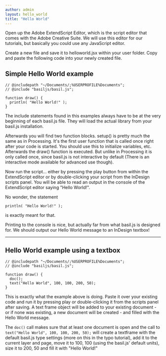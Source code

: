 ```yaml
---
author: admin
layout: hello_world
title: "Hello World"
---
```


Open up the Adobe ExtendScript Editor, which is the script editor that comes with the Adobe Creative Suite. We will use this editor for our tutorials, but basically you could use any JavaScript editor.

Create a new file and save it to helloworld.jsx within your user folder. Copy and paste the following code into your newly created file. 


## Simple Hello World example

```
// @includepath "~/Documents/;%USERPROFILE%Documents";
// @include "basiljs/basil.js";

function draw() {
  println( "Hello World!" );
}
```

The include statements found in this examples always have to be at the very beginning of each basil.js file. They will load the actual library from your basil.js installation.

Afterwards you will find two function blocks. setup() is pretty much the same as in Processing. It's the first user function that is called once right after your code is started. You should use this to initialize variables, etc. Afterwards the draw() function is executed. But unlike in Processing it is only called once, since basil.js is not interactive by default (There is an interactive mode available for advanced use though).

Now run the script... either by pressing the play button from within the ExtendScript editor or by double-clicking your script from the InDesign scripts panel. You will be able to read an output in the console of the ExtendScript editor saying "Hello World!".

No wonder, the statement

```
println( "Hello World!" );
```

is exactly meant for that. 

Printing to the console is nice, but actually far from what basil.js is designed for. We should output our Hello World message to an InDesign textbox!

---

## Hello World example using a textbox

```
// @includepath "~/Documents/;%USERPROFILE%Documents";
// @include "basiljs/basil.js";

function draw() {
  doc();
  text("Hello World", 100, 100, 200, 50);
}
```

This is exactly what the example above is doing. Paste it over your existing code and run it by pressing play or double-clicking it from the scripts panel after saving. A text frame object will be added to your existing document - or if none was existing, a new document will be created - and filled with the Hello World message.

The `doc()` call makes sure that at least one document is open and the call to `text("Hello World", 100, 100, 200, 50);` will create a textframe with the default basil.js type settings (more on this in the typo tutorial), add it to the current layer and page, move it to 100, 100 (using the basil.js' default units), size it to 200, 50 and fill it with "Hello World!"

